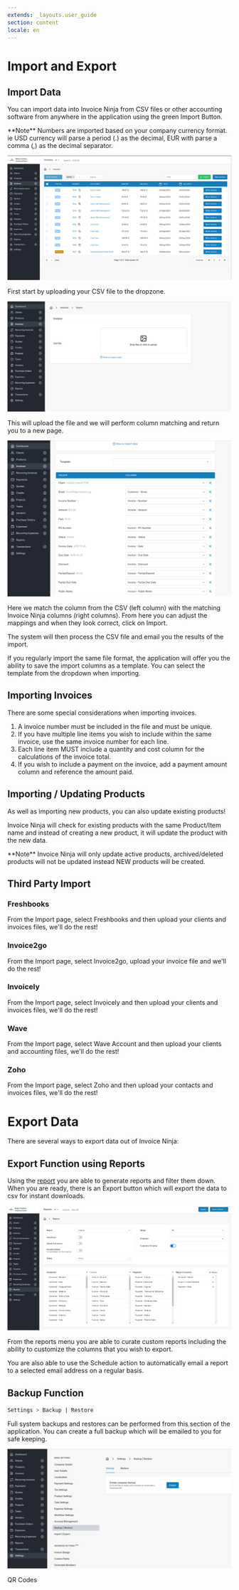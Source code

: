 ```yaml
---
extends: _layouts.user_guide
section: content
locale: en
---
```


# Import and Export

## Import Data

You can import data into Invoice Ninja from CSV files or other accounting software from anywhere in the application using the green Import Button.

<x-warning>
  **Note** Numbers are imported based on your company currency format. ie  USD currency will parse a period (.) as the decimal, EUR with parse a comma (,) as the decimal separator.
</x-warning>

![alt text](/assets/images/settings/import_overview.png "CSV Imports")

First start by uploading your CSV file to the dropzone.

![alt text](/assets/images/settings/import_column_matching.png "CSV Mapping")

This will upload the file and we will perform column matching and return you to a new page.

![alt text](/assets/images/settings/import_column_matching2.png "CSV Mapping")

Here we match the column from the CSV (left column) with the matching Invoice Ninja columns (right columns). From here you can adjust the mappings and when they look correct, click on Import.

The system will then process the CSV file and email you the results of the import.

<x-warning>
If you regularly import the same file format, the application will offer you the ability to save the import columns as a template. You can select the template from the dropdown when importing.
</x-warning>

## Importing Invoices

There are some special considerations when importing invoices.

1. A invoice number must be included in the file and must be unique.
2. If you have multiple line items you wish to include within the same invoice, use the same invoice number for each line.
3. Each line item MUST include a quantity and cost column for the calculations of the invoice total.
4. If you wish to include a payment on the invoice, add a payment amount column and reference the amount paid.

## Importing / Updating Products

As well as importing new products, you can also update existing products!

Invoice Ninja will check for existing products with the same Product/Item name and instead of creating a new product, it will update the product with the new data.

<x-warning>
  **Note** Invoice Ninja will only update active products, archived/deleted products will not be updated instead NEW products will be created.
</x-warning>

## Third Party Import

### Freshbooks

From the Import page, select Freshbooks and then upload your clients and invoices files, we'll do the rest!

### Invoice2go

From the Import page, select Invoice2go, upload your invoice file and we'll do the rest!

### Invoicely

From the Import page, select Invoicely and then upload your clients and invoices files, we'll do the rest!

### Wave

From the Import page, select Wave Account and then upload your clients and accounting files, we'll do the rest!

### Zoho

From the Import page, select Zoho and then upload your contacts and invoices files, we'll do the rest!

# Export Data

There are several ways to export data out of Invoice Ninja:

## Export Function using Reports

Using the [report](/en/reports) you are able to generate reports and filter them down. When you are ready, there is an Export button which will export the data to csv for instant downloads.

![alt text](/assets/images/settings/export_report.png "Exports")

From the reports  menu you are able to curate custom reports including the ability to customize the columns that you wish to export.

You are also able to use the Schedule action to automatically email a report to a selected email address on a regular basis.

## Backup Function

```bash
Settings > Backup | Restore
```

Full system backups and restores can be performed from this section of the application. You can create a full backup which will be emailed to you for safe keeping.

![alt text](/assets/images/settings/export_backup.png "Backup Exports")


<x-next url=/en/qr-codes>QR Codes</x-next>
